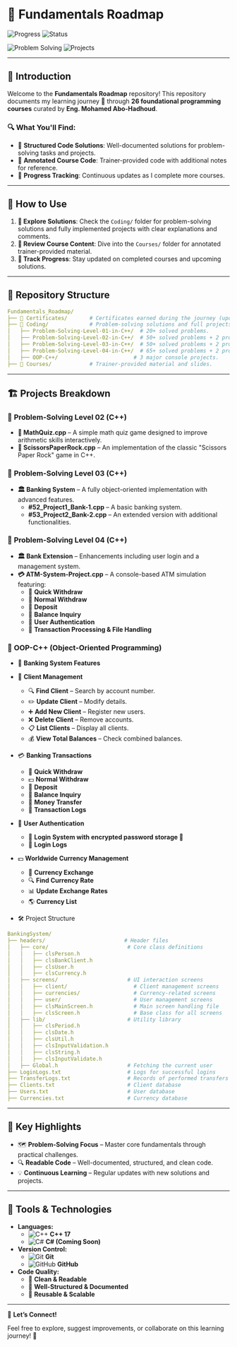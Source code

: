 # 📌 Fundamentals Roadmap

![Progress](https://img.shields.io/badge/Completed_Courses-11%2F26-blue?style=for-the-badge) ![Status](https://img.shields.io/badge/Status-Work_In_Progress-orange?style=for-the-badge)

![Problem Solving](https://img.shields.io/badge/Problem%20Solving-185%2B%20Solved%20Problems-success?style=for-the-badge) ![Projects](https://img.shields.io/badge/Projects-8%20Completed-ff5733?style=for-the-badge&logo=visual-studio-code&logoColor=white)

---

## 📘 Introduction

Welcome to the **Fundamentals Roadmap** repository! This repository documents my learning journey 🔬 through **26 foundational programming courses** curated by **Eng. Mohamed Abo-Hadhoud**.

### 🔍 What You'll Find:

- 📂 **Structured Code Solutions**: Well-documented solutions for problem-solving tasks and projects.
- 📝 **Annotated Course Code**: Trainer-provided code with additional notes for reference.
- 🚀 **Progress Tracking**: Continuous updates as I complete more courses.

---

## 🚀 How to Use

1. **🔧 Explore Solutions**: Check the `Coding/` folder for problem-solving solutions and fully implemented projects with clear explanations and comments.
2. **📓 Review Course Content**: Dive into the `Courses/` folder for annotated trainer-provided material.
3. **🔢 Track Progress**: Stay updated on completed courses and upcoming solutions.

---

## 📂 Repository Structure

```yaml
Fundamentals_Roadmap/
├── 📁 Certificates/       # Certificates earned during the journey (updated regularly).
├── 📁 Coding/             # Problem-solving solutions and full projects.
│   ├── Problem-Solving-Level-01-in-C++/  # 20+ solved problems.
│   ├── Problem-Solving-Level-02-in-C++/  # 50+ solved problems + 2 projects.
│   ├── Problem-Solving-Level-03-in-C++/  # 50+ solved problems + 2 projects.
│   ├── Problem-Solving-Level-04-in-C++/  # 65+ solved problems + 2 projects.
│   ├── OOP-C++/                        # 3 major console projects.
├── 📁 Courses/            # Trainer-provided material and slides.
```

---

## 🏗️ Projects Breakdown

### 🔢 **Problem-Solving Level 02 (C++)**
- **🎯 MathQuiz.cpp** – A simple math quiz game designed to improve arithmetic skills interactively.
- **🔷 ScissorsPaperRock.cpp** – An implementation of the classic "Scissors Paper Rock" game in C++.

### 🔢 **Problem-Solving Level 03 (C++)**
- **🏛️ Banking System** – A fully object-oriented implementation with advanced features.
  - **#52_Project1_Bank-1.cpp** – A basic banking system.
  - **#53_Project2_Bank-2.cpp** – An extended version with additional functionalities.

### 🔢 **Problem-Solving Level 04 (C++)** 
- **🏛️ Bank Extension** – Enhancements including user login and a management system.
- **💳 ATM-System-Project.cpp** – A console-based ATM simulation featuring:
  - 🔹 **Quick Withdraw**
  - 🔹 **Normal Withdraw**
  - 🔹 **Deposit**
  - 🔹 **Balance Inquiry**
  - 🔹 **User Authentication**
  - 🔹 **Transaction Processing & File Handling**

### 🧩 **OOP-C++ (Object-Oriented Programming)**

  - 🏦 **Banking System Features**

  - 🏦 **Client Management**
    - 🔍 **Find Client** – Search by account number.
    - ✏️ **Update Client** – Modify details.
    - ➕ **Add New Client** – Register new users.
    - ❌ **Delete Client** – Remove accounts.
    - 📋 **List Clients** – Display all clients.
    - 💰 **View Total Balances** – Check combined balances.

 - 💳 **Banking Transactions**
    - 💸 **Quick Withdraw**
    - 💵 **Normal Withdraw**
    - 🏦 **Deposit**
    - 🔄 **Balance Inquiry**
    - 🔁 **Money Transfer**
    - 📜 **Transaction Logs**

- 🔐 **User Authentication**
  - 🛂 **Login System with encrypted password storage 🔐**
  - 📝 **Login Logs**

- 💵 **Worldwide Currency Management**
  - 💱 **Currency Exchange**
  - 🔍 **Find Currency Rate**
  - 📊 **Update Exchange Rates**
  - 🌎 **Currency List**

- 🛠️ Project Structure

```yaml
BankingSystem/
├── headers/                         # Header files
│   ├── core/                         # Core class definitions
│   │   ├── clsPerson.h
│   │   ├── clsBankClient.h
│   │   ├── clsUser.h
│   │   ├── clsCurrency.h
│   ├── screens/                      # UI interaction screens
│   │   ├── client/                     # Client management screens
│   │   ├── currencies/                 # Currency-related screens
│   │   ├── user/                       # User management screens
│   │   ├── clsMainScreen.h             # Main screen handling file
│   │   ├── clsScreen.h                 # Base class for all screens
│   ├── lib/                          # Utility library
│   │   ├── clsPeriod.h
│   │   ├── clsDate.h
│   │   ├── clsUtil.h
│   │   ├── clsInputValidation.h
│   │   ├── clsString.h
│   │   ├── clsInputValidate.h
│   ├── Global.h                      # Fetching the current user
├── LoginLogs.txt                     # Logs for successful logins
├── TransferLogs.txt                  # Records of performed transfers
├── Clients.txt                       # Client database
├── Users.txt                         # User database
├── Currencies.txt                    # Currency database
```

---

## 🌟 Key Highlights

- 🗺 **Problem-Solving Focus** – Master core fundamentals through practical challenges.
- 🔍 **Readable Code** – Well-documented, structured, and clean code.
- 💡 **Continuous Learning** – Regular updates with new solutions and projects.

---

## 🔧 Tools & Technologies

- **Languages:**
  - ![C++](https://img.icons8.com/color/48/000000/c-plus-plus-logo.png) **C++ 17**
  - ![C#](https://img.icons8.com/color/48/000000/c-sharp-logo.png) **C# (Coming Soon)**
- **Version Control:**
  - ![Git](https://img.icons8.com/color/48/000000/git.png) **Git**
  - ![GitHub](https://img.icons8.com/material-outlined/48/000000/github.png) **GitHub**
- **Code Quality:**
  - 🦼 **Clean & Readable**
  - 📖 **Well-Structured & Documented**
  - 🔄 **Reusable & Scalable**

---

🔗 **Let’s Connect!**

Feel free to explore, suggest improvements, or collaborate on this learning journey! 🚀

